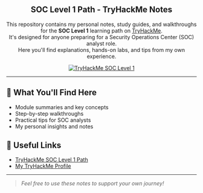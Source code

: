 <!-- SOC Level 1 Path - TryHackMe Notes Card -->

<div align="center">



<br>
<h2>SOC Level 1 Path - TryHackMe Notes</h2>
<p>
This repository contains my personal notes, study guides, and walkthroughs for the <b>SOC Level 1</b> learning path on <a href="https://tryhackme.com/">TryHackMe</a>.<br>
It's designed for anyone preparing for a Security Operations Center (SOC) analyst role.<br>
Here you'll find explanations, hands-on labs, and tips from my own experience.<br>
</p>

<a href="https://tryhackme.com/path/attack-and-defend-soc-level1" target="_blank">
  <img src="https://img.shields.io/badge/TryHackMe-SOC_Level_1-red?style=for-the-badge&logo=tryhackme" alt="TryHackMe SOC Level 1"/>
</a>

</div>

---

## 📘 What You'll Find Here

- Module summaries and key concepts
- Step-by-step walkthroughs
- Practical tips for SOC analysts
- My personal insights and notes

## 🔗 Useful Links

- [TryHackMe SOC Level 1 Path](https://tryhackme.com/path/attack-and-defend-soc-level1)
- [My TryHackMe Profile](https://tryhackme.com/p/SohaibBaloch978)

---

> *Feel free to use these notes to support your own journey!*

